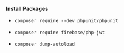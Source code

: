 **Install Packages**
*     composer require --dev phpunit/phpunit
*     composer require firebase/php-jwt
*     composer dump-autoload


